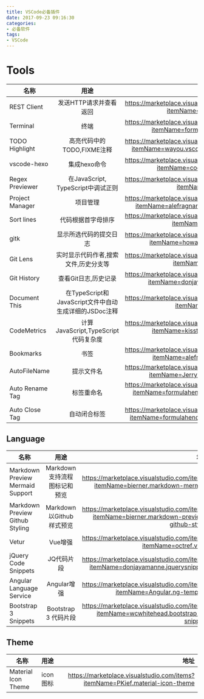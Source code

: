 ```yaml
---
title: VSCode必备插件
date: 2017-09-23 09:16:30
categories:
- 必备软件
tags:
- VSCode
---
```

# Tools

| 名称 | 用途 | 地址 |
| - | :-: | -: |
| REST Client | 发送HTTP请求并查看返回 | <https://marketplace.visualstudio.com/items?itemName=humao.rest-client> |
| Terminal | 终端 | <https://marketplace.visualstudio.com/items?itemName=formulahendry.terminal> |
| TODO Highlight | 高亮代码中的 TODO,FIXME注释 | <https://marketplace.visualstudio.com/items?itemName=wayou.vscode-todo-highlight> |
| vscode-hexo | 集成hexo命令 | <https://marketplace.visualstudio.com/items?itemName=codeyu.vscode-hexo> |
| Regex Previewer | 在JavaScript, TypeScript中调试正则 | <https://marketplace.visualstudio.com/items?itemName=chrmarti.regex> |
| Project Manager | 项目管理 | <https://marketplace.visualstudio.com/items?itemName=alefragnani.project-manager> |
| Sort lines | 代码根据首字母排序 | <https://marketplace.visualstudio.com/items?itemName=Tyriar.sort-lines> |
| gitk | 显示所选代码的提交日志 | <https://marketplace.visualstudio.com/items?itemName=howardzuo.vscode-gitk> |
| Git Lens | 实时显示代码作者,搜索文件,历史分支等 | <https://marketplace.visualstudio.com/items?itemName=eamodio.gitlens> |
| Git History | 查看Git日志,历史记录 | <https://marketplace.visualstudio.com/items?itemName=donjayamanne.githistory> |
| Document This | 在TypeScript和JavaScript文件中自动生成详细的JSDoc注释 | <https://marketplace.visualstudio.com/items?itemName=joelday.docthis> |
| CodeMetrics | 计算JavaScript,TypeScript 代码复杂度 | <https://marketplace.visualstudio.com/items?itemName=kisstkondoros.vscode-codemetrics> |
| Bookmarks | 书签 | <https://marketplace.visualstudio.com/items?itemName=alefragnani.Bookmarks> |
| AutoFileName | 提示文件名 | <https://marketplace.visualstudio.com/items?itemName=JerryHong.autofilename> |
| Auto Rename Tag | 标签重命名 | <https://marketplace.visualstudio.com/items?itemName=formulahendry.auto-rename-tag> |
| Auto Close Tag | 自动闭合标签 | <https://marketplace.visualstudio.com/items?itemName=formulahendry.auto-close-tag> |

## Language

| 名称 | 用途 | 地址 |
| - | :-: | -: |
| Markdown Preview Mermaid Support | Markdown支持流程图标记和预览 | <https://marketplace.visualstudio.com/items?itemName=bierner.markdown-mermaid> |
| Markdown Preview Github Styling | Markdown以Github样式预览 | <https://marketplace.visualstudio.com/items?itemName=bierner.markdown-preview-github-styles> |
| Vetur | Vue增强 | <https://marketplace.visualstudio.com/items?itemName=octref.vetur> |
| jQuery Code Snippets | JQ代码片段 | <https://marketplace.visualstudio.com/items?itemName=donjayamanne.jquerysnippets> |
| Angular Language Service | Angular增强 | <https://marketplace.visualstudio.com/items?itemName=Angular.ng-template> |
| Bootstrap 3 Snippets | Bootstrap 3 代码片段 | <https://marketplace.visualstudio.com/items?itemName=wcwhitehead.bootstrap-3-snippets> |

## Theme

| 名称 | 用途 | 地址 |
| - | :-: | -: |
| Material Icon Theme | icon图标 | <https://marketplace.visualstudio.com/items?itemName=PKief.material-icon-theme> |
